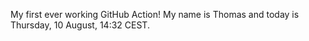 My first ever working GitHub Action!
My name is Thomas and today is Thursday, 10 August, 14:32 CEST. 
